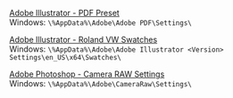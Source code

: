 [Adobe Illustrator - PDF Preset](adobe-illustrator-pdf)<br>
Windows: ```\%AppData%\Adobe\Adobe PDF\Settings\```

[Adobe Illustrator - Roland VW Swatches](adobe-illustrator-roland)<br>
Windows: ```\%AppData%\Adobe\Adobe Illustrator <Version> Settings\en_US\x64\Swatches\```

[Adobe Photoshop - Camera RAW Settings](adobe-photoshop-acr)<br>
Windows: ```\%AppData%\Adobe\CameraRaw\Settings\```